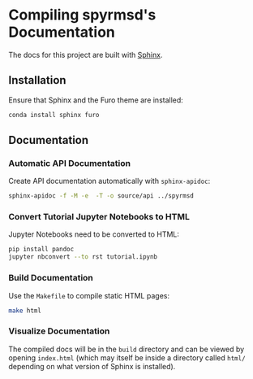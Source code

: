 # Compiling spyrmsd's Documentation

The docs for this project are built with [Sphinx](http://www.sphinx-doc.org/en/master/).

## Installation

Ensure that Sphinx and the Furo theme are installed:

```bash
conda install sphinx furo
```

## Documentation

### Automatic API Documentation

Create API documentation automatically with `sphinx-apidoc`:

```bash
sphinx-apidoc -f -M -e  -T -o source/api ../spyrmsd
```

### Convert Tutorial Jupyter Notebooks to HTML

Jupyter Notebooks need to be converted to HTML:

```bash
pip install pandoc
jupyter nbconvert --to rst tutorial.ipynb  
```

### Build Documentation

Use the `Makefile` to compile static HTML pages:

```bash
make html
```

### Visualize Documentation

The compiled docs will be in the `build` directory and can be viewed by opening `index.html` (which may itself be inside a directory called `html/` depending on what version of Sphinx is installed).